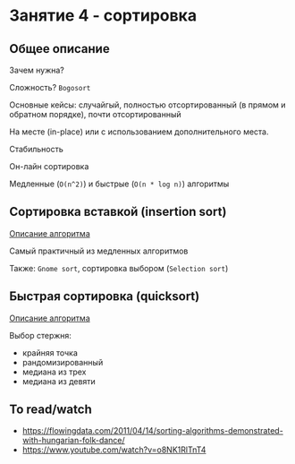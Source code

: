 # Занятие 4 - сортировка

## Общее описание

Зачем нужна?

Сложность? `Bogosort`

Основные кейсы: случайгый, полностью отсортированный (в прямом и обратном порядке), почти отсортированный

На месте (in-place) или с использованием дополнительного места.

Стабильность

Он-лайн сортировка

Медленные (`O(n^2)`) и быстрые (`O(n * log n)`) алгоритмы


## Сортировка вставкой (insertion sort)

[Описание алгоритма](https://ru.wikipedia.org/wiki/%D0%A1%D0%BE%D1%80%D1%82%D0%B8%D1%80%D0%BE%D0%B2%D0%BA%D0%B0_%D0%B2%D1%81%D1%82%D0%B0%D0%B2%D0%BA%D0%B0%D0%BC%D0%B8)

Самый практичный из медленных алгоритмов

Также: `Gnome sort`, сортировка выбором (`Selection sort`)


## Быстрая сортировка (quicksort)

[Описание алгоритма](https://ru.wikipedia.org/wiki/Быстрая_сортировка)

Выбор стержня:

- крайняя точка
- рандомизированный
- медиана из трех
- медиана из девяти


## To read/watch

- https://flowingdata.com/2011/04/14/sorting-algorithms-demonstrated-with-hungarian-folk-dance/
- https://www.youtube.com/watch?v=o8NK1RlTnT4
